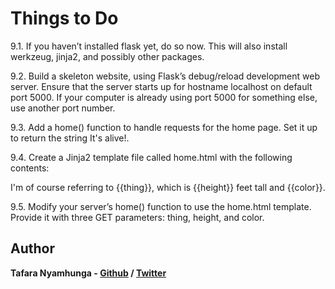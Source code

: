 # Things to Do

9.1. If you haven’t installed flask yet, do so now. This will also install werkzeug,
jinja2, and possibly other packages.

9.2. Build a skeleton website, using Flask’s debug/reload development web server. Ensure
that the server starts up for hostname localhost on default port 5000. If your computer
is already using port 5000 for something else, use another port number.

9.3. Add a home() function to handle requests for the home page. Set it up to return the
string It's alive!.

9.4. Create a Jinja2 template file called home.html with the following contents:
<html>
<head>
<title>It's alive!</title>
<body>
I'm of course referring to {{thing}}, which is {{height}} feet tall and {{color}}.
</body>
</html>

9.5. Modify your server’s home() function to use the home.html template. Provide it with three GET parameters: thing, height, and color.

## Author

**Tafara Nyamhunga  - [Github](https://github.com/tafara-n) / [Twitter](https://twitter.com/tafaranyamhunga)**
